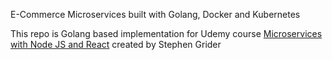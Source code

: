 E-Commerce Microservices built with Golang, Docker and Kubernetes

This repo is Golang based implementation for Udemy course [Microservices with Node JS and React](https://www.udemy.com/course/microservices-with-node-js-and-react/g) created by Stephen Grider